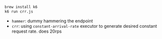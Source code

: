```bash
brew install k6
k6 run crr.js
```

- `hammer`: dummy hammering the endpoint
- `crr`: using `constant-arrival-rate` executor to generate desired constant request rate. does 20rps
